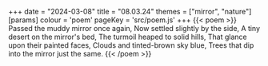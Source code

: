 +++
date = "2024-03-08"
title = "08.03.24"
themes = ["mirror", "nature"]
[params]
  colour = 'poem'
  pageKey = 'src/poem.js'
+++
{{< poem >}}
Passed the muddy mirror once again,
Now settled slightly by the side,
A tiny desert on the mirror's bed,
The turmoil heaped to solid hills,
That glance upon their painted faces,
Clouds and tinted-brown sky blue,
Trees that dip into the mirror just the same.
{{< /poem >}}